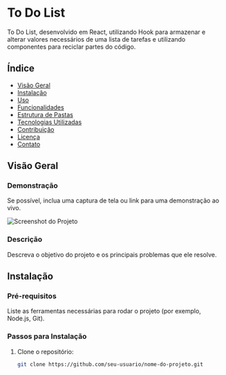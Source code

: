 # To Do List

To Do List, desenvolvido em React, utilizando Hook para armazenar e alterar valores necessários de uma lista de tarefas e utilizando componentes para reciclar partes do código.

## Índice

- [Visão Geral](#visão-geral)
- [Instalação](#instalação)
- [Uso](#uso)
- [Funcionalidades](#funcionalidades)
- [Estrutura de Pastas](#estrutura-de-pastas)
- [Tecnologias Utilizadas](#tecnologias-utilizadas)
- [Contribuição](#contribuição)
- [Licença](#licença)
- [Contato](#contato)

## Visão Geral

### Demonstração

Se possível, inclua uma captura de tela ou link para uma demonstração ao vivo.

![Screenshot do Projeto](link-para-imagem)

### Descrição

Descreva o objetivo do projeto e os principais problemas que ele resolve. 

## Instalação

### Pré-requisitos

Liste as ferramentas necessárias para rodar o projeto (por exemplo, Node.js, Git).

### Passos para Instalação

1. Clone o repositório: 
   ```bash
   git clone https://github.com/seu-usuario/nome-do-projeto.git
